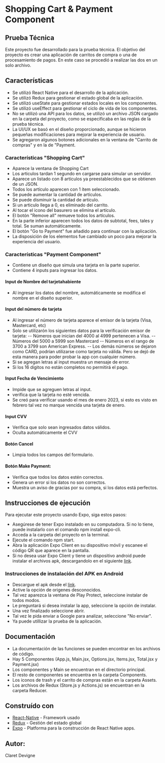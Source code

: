 # Shopping Cart & Payment Component
## Prueba Técnica
Este proyecto fue desarrollado para la prueba técnica. El objetivo del proyecto es crear una aplicación de carritos de compra o una de procesamiento de pagos.
En este caso se procedió a realizar las dos en un solo archivo.

## Características
- Se utilizó React Native para el desarrollo de la aplicación.
- Se utilizó Redux para gestionar el estado global de la aplicación.
- Se utilizó useState para gestionar estados locales en los componentes.
- Se utilizó useEffect para gestionar el ciclo de vida de los componentes.
- No se utilizó una API para los datos, se utilizó un archivo JSON cargado en la carpeta del proyecto, como se especificaba en las reglas de la prueba técnica.
- La UI/UX se basó en el diseño proporcionado, aunque se hicieron pequeñas modificaciones para mejorar la experiencia de usuario.
- Se agregaron algunos botones adicionales en la ventana de "Carrito de compras" y en la de "Payment.

### Características "Shopping Cart"
- Aparece la ventana de Shopping Cart
- Los articulos tardan 1 segundo en cargarse para simular un servidor.
- Aparece un listado con 8 artículos ya preestablecidos que se obtienen de un JSON.
- Todos los artículo aparecen con 1 ítem seleccionado.
- Se puede aumentar la cantidad de artículos.
- Se puede disminuir la cantidad de artículo.
- Si un articulo llega a 0, es eliminado del carrito.
- Al tocar el icono del basurero se elimina el artículo.
- El botón "Remove all" remueve todos los artículos. 
- En la parte inferior aparecen todos los datos de subtotal, fees, tales y total. Se suman automáticamente.
- El botón "Go to Payment" fue añadido para continuar con la aplicación. 
- La disposición de los elementos fue cambiado un poco para mejorar la experiencia del usuario.

### Características "Payment Component"
- Contiene un diseño que simula una tarjeta en la parte superior.
- Contiene 4 inputs para ingresar los datos.

#### Input de Nombre del tarjetahabiente
- Al ingresar los datos del nombre, automáticamente se modifica el nombre en el diseño superior.

#### Input del número de tarjeta
- Al ingresar el número de tarjeta aparece el emisor de la tarjeta (Visa, Mastercard, etc)
- Solo se utilizarón los siguientes datos para la verificación emisor de tarjeta:
-- Números que inician del 4000 al 4999 pertenecen a Visa.
-- Números del 5000 a 5999 son Mastercard
-- Números en el rango de 3700 a 3799 son American Express.
-- Los demás números se dejaron como CARD, podrían utilizarse como tarjeta no válida. Pero se dejó de esta manera para poder probar la app con cualquier número. 
- Si se agregan letras al input muestra un mensaje de error.
- Si los 16 dígitos no están completos no permitirá el pago.

#### Input Fecha de Vencimiento
- Impide que se agreguen letras al input.
- verifica que la tarjeta no esté vencida.
- Se creó para verificar usando el mes de enero 2023, si esto es visto en febrero tal vez no marque vencida una tarjeta de enero.

#### Input CVV
- Verifica que solo sean ingresados datos válidos. 
- Oculta automáticamente el CVV

#### Botón Cancel
- Limpia todos los campos del formulario.

#### Botón Make Payment:
- Verifica que todos los datos estén correctos.
- Genera un error si los datos no son correctos.
- Muestra un aviso de gracias por su compra, si los datos está perfectos.

## Instrucciones de ejecución
Para ejecutar este proyecto usando Expo, siga estos pasos:

- Asegúrese de tener Expo instalado en su computadora. Si no lo tiene, puede instalarlo con el comando npm install expo-cli.
- Acceda a la carpeta del proyecto en la terminal.
- Ejecute el comando npm start.
- Abra la aplicación Expo Client en su dispositivo móvil y escanee el código QR que aparece en la pantalla.
- Si no desea usar Expo Client y tiene un dispositivo android puede instalar el archivos apk, descargandolo en el siguiente [link](https://expo.dev/artifacts/eas/9SWQmJSvekCVzeHZDxhfRV.apk).

### Instrucciones de instalación del APK en Android
- Descargue el apk desde el [link](https://expo.dev/artifacts/eas/9SWQmJSvekCVzeHZDxhfRV.apk).
- Active la opción de origenes desconocidos.
- Tal vez aparezca la ventana de Play Protect, seleccione instalar de todos modos.
- Le preguntará si desea instalar la app, seleccione la opción de instalar.
- Una vez finalizado seleccione abrir.
- Tal vez le pida enviar a Google para analizar, seleccione "No enviar".
- Ya puede utillizar la prueba de la aplicación.

## Documentación
- La documentación de las funciones se pueden encontrar en los archivos de código.
- Hay 5 Componentes (App.js, Main.jsx, Options.jsx, Items.jsx, Total.jsx y Payment.jsx)
- Los componentes y Main se encuentran en el directorio principal.
- El resto de componentes se encuentra en la carpeta Components.
- Los iconos de trash y el carrito de compras están en la carpeta Assets.
- Los archivos de Redux (Store.js y Actions.js) se encuentran en la carpeta Reducer.

## Construído con
- [React-Native](https://reactnative.dev/) - Framework usado
- [Redux](https://redux.js.org/) - Gestión del estado global
- [Expo](https://expo.io/) - Platforma para la construcción de React Native apps.

## Autor:
Claret Devigne
